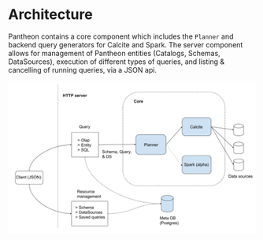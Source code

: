 # Architecture 

Pantheon contains a core component which includes the `Planner` and backend query generators
for Calcite and Spark. The server component allows for management of Pantheon entities (Catalogs, Schemas, DataSources), execution of different types of queries, and listing & cancelling of running queries, via a JSON api.

![Arch](architecture.png)

